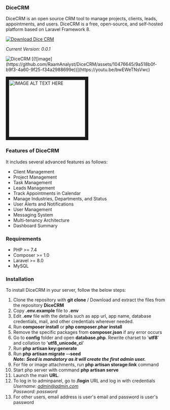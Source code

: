 ### DiceCRM
DiceCRM is an open source CRM tool to manage projects, clients, leads, appointments, and users. DiceCRM is a free, open-source, and self-hosted platform based on Laravel Framework 8.

[![Download Dice CRM](https://a.fsdn.com/con/app/sf-download-button)](https://sourceforge.net/projects/dice-crm/files/latest/download)

_Current Version: 0.0.1_

<img src="https://raamanalyst.github.io/DiceCRM/DiceCRM.png" alt="DiceCRM"/>
[(![image](https://github.com/RaamAnalyst/DiceCRM/assets/10476645/9a518b0f-b9f3-4a60-9f25-f34a2988699e))](https://youtu.be/bwEWeTNsVwc)

<a href="http://www.youtube.com/watch?feature=player_embedded&v=bwEWeTNsVwc
" target="_blank"><img src="http://img.youtube.com/vi/bwEWeTNsVwc/0.jpg" 
alt="IMAGE ALT TEXT HERE" width="240" height="180" border="10" /></a>

### Features of DiceCRM
It includes several advanced features as follows:

- Client Management
- Project Management
- Task Management
- Leads Management
- Track Appointments in Calendar
- Manage Industries, Departments, and Status
- User Alerts and Notifications
- User Management
- Messaging System
- Multi-tenancy Architecture
- Dashboard Summary

### Requirements
- PHP >= 7.4
- Composer >= 1.0
- Laravel >= 8.0
- MySQL

### Installation
To install DiceCRM in your server, follow the below steps:
1. Clone the repository with **git clone** / Download and extract the files from the repository **DiceCRM**
2. Copy **.env.example** file to **.env**
3. Edit **.env** file with the details such as app url, app name, database credentials, mail, and other credentials wherever needed.
4. Run **composer install** or **php composer.phar install**
5. Remove the specific packages from **composer.json** if any error occurs
6. Go to **config** folder and open **database.php**. Rewrite charset to '**utf8**' and collation to '**utf8_unicode_ci**'
7. Run **php artisan key:generate**
8. Run **php artisan migrate --seed** <br/>
_**Note:** **Seed is mandatory as it will create the first admin user.**_
9. For file or image attachments, run **php artisan storage:link** command
10. Start php server with command **php artisan serve**
11. Launch the main **URL**.
12. To log in to adminpanel, go to **/login** URL and log in with credentials <br/>
_Username: admin@admin.com <br/>
Password: password_ <br/>
13. For other users, email address is user's email and password is user's password

